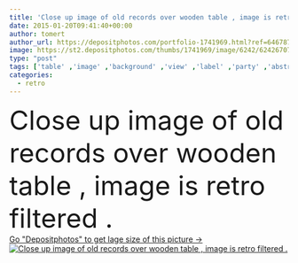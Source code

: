 ```yaml
---
title: 'Close up image of old records over wooden table , image is retro filtered .'
date: 2015-01-20T09:41:40+00:00
author: tomert
author_url: https://depositphotos.com/portfolio-1741969.html?ref=64678756
image: https://st2.depositphotos.com/thumbs/1741969/image/6242/62426707/api_thumb_450.jpg?forcejpeg=true
type: "post"
tags: ['table' ,'image' ,'background' ,'view' ,'label' ,'party' ,'abstract' ,'stack' ,'style' ,'album' ,'antique' ,'frame' ,'old' ,'photo' ,'retro' ,'vintage' ,'fashion' ,'classic' ,'nostalgia' ,'fingers' ,'sound' ,'music' ,'musical' ,'record' ,'cover' ,'rock' ,'dj' ,'stereo' ,'amplifier' ,'player' ,'track' ,'collection' ,'top' ,'disco' ,'gramophone' ,'vinyl' ,'60s' ,'filter' ,'records' ,'ladies' ,'vinil' ,'soul' ,'seventies' ,'1970s' ,'70s' ,'80s' ,'eighties' ,'sixties' ,'1960s' ,'filtered' ]
categories: 
  - retro
---
```

<div aling="center">
            <font size="60"> Close up image of old records over wooden table , image is retro filtered .</font>   
</div>
<div>
    <a href='https://st2.depositphotos.com/thumbs/1741969/image/6242/62426707/api_thumb_450.jpg?forcejpeg=true?ref=64678756' target=_blank > Go "Depositphotos" to get lage size of this picture ->
        <img href='https://st2.depositphotos.com/thumbs/1741969/image/6242/62426707/api_thumb_450.jpg?forcejpeg=true?ref=64678756' src='https://st2.depositphotos.com/1741969/6242/i/950/depositphotos_62426707-stock-photo-close-up-image-of-old.jpg?forcejpeg=true' alt='Close up image of old records over wooden table , image is retro filtered .' >
    </a>
</div>
